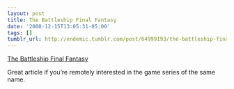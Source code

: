 ```yaml
---
layout: post
title: The Battleship Final Fantasy
date: '2008-12-15T13:05:31-05:00'
tags: []
tumblr_url: http://endemic.tumblr.com/post/64999193/the-battleship-final-fantasy
---
```

[The Battleship Final Fantasy](http://www.escapistmagazine.com/articles/view/issues/issue_179/5544-The-Battleship-Final-Fantasy)  

Great article if you’re remotely interested in the game series of the same name.

